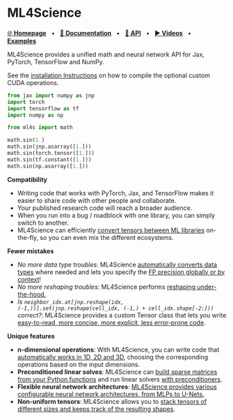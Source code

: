 # ML4Science

[🌐 **Homepage**](https://github.com/holl-/ML4Science)
&nbsp; • &nbsp; [📖 **Documentation**](https://holl-.github.io/ML4Science/)
&nbsp; • &nbsp; [🔗 **API**](https://holl-.github.io/ML4Science/ml4s)
&nbsp; • &nbsp; [**▶ Videos**]()
&nbsp; • &nbsp; [<img src="https://www.tensorflow.org/images/colab_logo_32px.png" height=16>](https://colab.research.google.com/github/holl-/ML4Science/blob/main/docs/Examples.ipynb) [**Examples**](https://holl-.github.io/ML4Science/Examples.html)

ML4Science provides a unified math and neural network API for Jax, PyTorch, TensorFlow and NumPy.

See the [installation Instructions](https://holl-.github.io/ML4Science/Installation_Instructions.html) on how to compile the optional custom CUDA operations.

```python
from jax import numpy as jnp
import torch
import tensorflow as tf
import numpy as np

from ml4s import math

math.sin(1.)
math.sin(jnp.asarray([1.]))
math.sin(torch.tensor([1.]))
math.sin(tf.constant([1.]))
math.sin(np.asarray([1.]))
```



**Compatibility**

* Writing code that works with PyTorch, Jax, and TensorFlow makes it easier to share code with other people and collaborate.
* Your published research code will reach a broader audience.
* When you run into a bug / roadblock with one library, you can simply switch to another.
* ML4Science can efficiently [convert tensors between ML libraries](https://holl-.github.io/ML4Science/Convert.html) on-the-fly, so you can even mix the different ecosystems.


**Fewer mistakes**

* *No more data type troubles*: ML4Science [automatically converts data types](https://holl-.github.io/ML4Science/Data_Types.html) where needed and lets you specify the [FP precision globally or by context](https://holl-.github.io/ML4Science/Data_Types.html#Precision)!
* *No more reshaping troubles*: ML4Science performs [reshaping under-the-hood.](https://holl-.github.io/ML4Science/Shapes.html)
* *Is `neighbor_idx.at[jnp.reshape(idx, (-1,))].set(jnp.reshape(cell_idx, (-1,) + cell_idx.shape[-2:]))` correct?*: ML4Science provides a custom Tensor class that lets you write [easy-to-read, more concise, more explicit, less error-prone code](https://holl-.github.io/ML4Science/Tensors.html).

**Unique features**

* **n-dimensional operations**: With ML4Science, you can write code that [automatically works in 1D, 2D and 3D](https://holl-.github.io/ML4Science/N_Dimensional.html), choosing the corresponding operations based on the input dimensions.
* **Preconditioned linear solves**: ML4Science can [build sparse matrices from your Python functions](https://holl-.github.io/ML4Science/Matrices.html) and run linear solvers [with preconditioners](https://holl-.github.io/ML4Science/Linear_Solves.html).
* **Flexible neural network architectures**: [ML4Science provides various configurable neural network architectures, from MLPs to U-Nets.](https://holl-.github.io/ML4Science/Networks.html)
* **Non-uniform tensors**: ML4Science allows you to [stack tensors of different sizes and keeps track of the resulting shapes](https://holl-.github.io/ML4Science/Non_Uniform.html).
